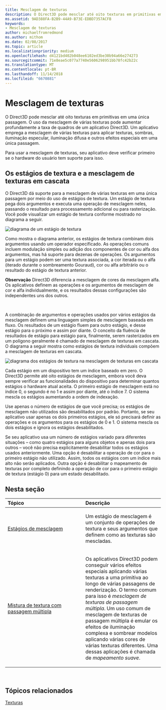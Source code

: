 ```yaml
---
title: Mesclagem de texturas
description: O Direct3D pode mesclar até oito texturas em primitivas em uma única passagem.
ms.assetid: 9AD388FA-B2B9-44A9-B73E-EDBD7357ACFB
keywords:
- Mesclagem de texturas
author: michaelfromredmond
ms.author: mithom
ms.date: 02/08/2017
ms.topic: article
ms.localizationpriority: medium
ms.openlocfilehash: d4121bd402b048ee6102ed3be30b94a66e274273
ms.sourcegitcommit: 71e8eae5c077a7740e5606298951bb78fc42b22c
ms.translationtype: MT
ms.contentlocale: pt-BR
ms.lasthandoff: 11/14/2018
ms.locfileid: "6670881"
---
```

# <a name="texture-blending"></a>Mesclagem de texturas


O Direct3D pode mesclar até oito texturas em primitivas em uma única passagem. O uso da mesclagem de várias texturas pode aumentar profundamente a taxa de quadros de um aplicativo Direct3D. Um aplicativo emprega a mesclagem de várias texturas para aplicar texturas, sombras, iluminação especular, iluminação difusa e outros efeitos especiais em uma única passagem.

Para usar a mesclagem de texturas, seu aplicativo deve verificar primeiro se o hardware do usuário tem suporte para isso.

## <a name="span-idtexture-stages-and-the-texture-blending-cascadespanspan-idtexture-stages-and-the-texture-blending-cascadespanspan-idtexture-stages-and-the-texture-blending-cascadespantexture-stages-and-the-texture-blending-cascade"></a><span id="Texture-Stages-and-the-Texture-Blending-Cascade"></span><span id="texture-stages-and-the-texture-blending-cascade"></span><span id="TEXTURE-STAGES-AND-THE-TEXTURE-BLENDING-CASCADE"></span>Os estágios de textura e a mesclagem de texturas em cascata


O Direct3D dá suporte para a mesclagem de várias texturas em uma única passagem por meio do uso de estágios de textura. Um estágio de textura pega dois argumentos e executa uma operação de mesclagem neles, passando o resultado para processamento adicional ou para rasterização. Você pode visualizar um estágio de textura conforme mostrado no diagrama a seguir.

![diagrama de um estágio de textura](images/texstg.png)

Como mostra o diagrama anterior, os estágios de textura combinam dois argumentos usando um operador especificado. As operações comuns incluem modulação simples ou adição dos componentes de cor ou alfa dos argumentos, mas há suporte para dezenas de operações. Os argumentos para um estágio podem ser uma textura associada, a cor iterada ou o alfa (iterado durante o sombreamento Gouraud), cor ou alfa arbitrário ou o resultado do estágio de textura anterior.

**Observação**  Direct3D diferencia a mesclagem de cores da mesclagem alfa. Os aplicativos definem as operações e os argumentos de mesclagem de cor e alfa individualmente, e os resultados dessas configurações são independentes uns dos outros.

 

A combinação de argumentos e operações usados por vários estágios da mesclagem definem uma linguagem simples de mesclagem baseada em fluxo. Os resultados de um estágio fluem para outro estágio, e desse estágio para o próximo e assim por diante. O conceito da fluência de resultados de estágio para estágio para, finalmente, serem rasterizados em um polígono geralmente é chamado de mesclagem de texturas em cascata. O diagrama a seguir mostra como estágios de textura individuais compõem a mesclagem de texturas em cascata.

![diagrama dos estágios de textura na mesclagem de texturas em cascata](images/tcascade.png)

Cada estágio em um dispositivo tem um índice baseado em zero. O Direct3D permite até oito estágios de mesclagem, embora você deva sempre verificar as funcionalidades do dispositivo para determinar quantos estágios o hardware atual aceita. O primeiro estágio de mesclagem está no índice 0, o segundo é no 1 e assim por diante, até o índice 7. O sistema mescla os estágios aumentando a ordem de indexação.

Use apenas o número de estágios de que você precisa; os estágios de mesclagem não utilizados são desabilitados por padrão. Portanto, se seu aplicativo usar apenas os dois primeiros estágios, ele só precisará definir as operações e os argumentos para os estágios de 0 e 1. O sistema mescla os dois estágios e ignora os estágios desabilitados.

Se seu aplicativo usa um número de estágios variado para diferentes situações – como quatro estágios para alguns objetos e apenas dois para outros – você não precisa explicitamente desabilitar todos os estágios usados anteriormente. Uma opção é desabilitar a operação de cor para o primeiro estágio não utilizado. Assim, todos os estágios com um índice mais alto não serão aplicados. Outra opção é desabilitar o mapeamento de texturas por completo definindo a operação de cor para o primeiro estágio de textura (estágio 0) para um estado desabilitado.

## <a name="span-idin-this-sectionspanin-this-section"></a><span id="in-this-section"></span>Nesta seção


<table>
<colgroup>
<col width="50%" />
<col width="50%" />
</colgroup>
<thead>
<tr class="header">
<th align="left">Tópico</th>
<th align="left">Descrição</th>
</tr>
</thead>
<tbody>
<tr class="odd">
<td align="left"><p><a href="blending-stages.md">Estágios de mesclagem</a></p></td>
<td align="left"><p>Um estágio de mesclagem é um conjunto de operações de textura e seus argumentos que definem como as texturas são mescladas.</p></td>
</tr>
<tr class="even">
<td align="left"><p><a href="multipass-texture-blending.md">Mistura de textura com passagem múltipla</a></p></td>
<td align="left"><p>Os aplicativos Direct3D podem conseguir vários efeitos especiais aplicando várias texturas a uma primitiva ao longo de várias passagens de renderização. O termo comum para isso é <em>mesclagem de texturas de passagem múltipla</em>. Um uso comum de mesclagem de texturas de passagem múltipla é emular os efeitos de iluminação complexa e sombrear modelos aplicando várias cores de várias texturas diferentes. Uma dessas aplicações é chamada de <em>mapeamento suave</em>.</p></td>
</tr>
</tbody>
</table>

 

## <a name="span-idrelated-topicsspanrelated-topics"></a><span id="related-topics"></span>Tópicos relacionados


[Texturas](textures.md)

 

 




